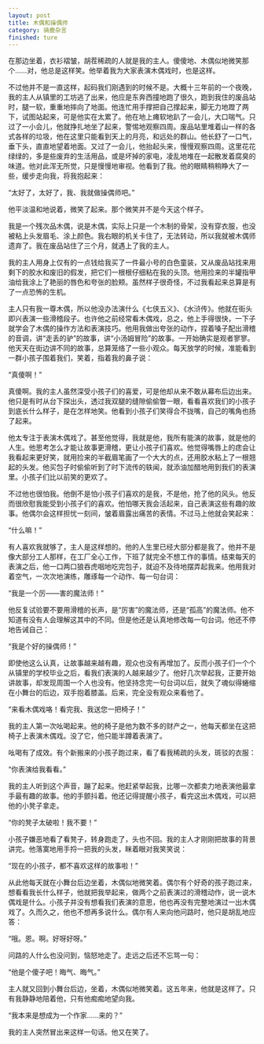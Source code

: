 ```yaml
---
layout: post
title: 木偶和操偶师
category: 骑鹿杂言
finished: ture
---
```



在那边坐着，衣衫褶皱，胡茬稀疏的人就是我的主人。傻傻地、木偶似地微笑那个……对，他总是这样笑。他举着我为大家表演木偶戏时，也是这样。

不过他并不是一直这样，起码我们刚遇到的时候不是。大概十三年前的一个夜晚，我的主人从镇里的工坊逃了出来，他应是东奔西撞地跑了很久，跑到我住的废品站时，腿一软，重重地摔向了地面。他连忙用手撑把自己撑起来，脚无力地蹬了两下，试图站起来，可是他实在太累了。他在地上瘫软地趴了一会儿，大口喘气。只过了一小会儿，他就挣扎地坐了起来，警惕地观察四周。废品站里堆着山一样的各式各样的垃圾，他在这里只能看到天上的月亮，和远处的群山。他长舒了一口气，垂下头，直直地望着地面。又过了一会儿，他抬起头来，慢慢观察四周。这里花花绿绿的，多是些废弃的生活用品，或是坏掉的家电，凌乱地堆在一起散发着腐臭的味道。他对此浑无所觉，只是慢慢地审视。他看到了我。他的眼睛稍稍睁大了一些，缓步走向我，将我抱起来：

“太好了，太好了，我、我就做操偶师吧。”

他平淡温和地说着，微笑了起来。那个微笑并不是今天这个样子。

我是一个残次品木偶，说是木偶，实际上只是一个木制的骨架，没有穿衣服，也没被粘上头发眉毛、涂上颜色。我右眼的机关卡住了，无法转动，所以我就被木偶师遗弃了。我在废品站住了三个月，就遇上了我的主人。

我的主人用身上仅有的一点钱给我买了一件最小号的白色童装，又从废品站找来用剩下的胶水和废旧的假发，把它们一根根仔细粘在我的头顶。他用捡来的半罐指甲油给我涂上了艳丽的唇色和夸张的脸颊。虽然样子很奇怪，不过我看起来总算是有了一点恐怖的生机。

主人只有我一尊木偶，所以他没办法演什么《七侠五义》、《水浒传》。他就在街头即兴表演一些滑稽段子。也许他之前经常看木偶戏，总之，他上手得很快，一下子就学会了木偶的操作方法和表演技巧。他用我做出夸张的动作，捏着嗓子配出滑稽的音调，讲“走丢的驴”的故事，讲“小汤姆冒险”的故事。一开始确实是观者寥寥。他天天在街边讲不同的故事，总算笼络了一些小观众。每天放学的时候，准能看到一群小孩子围着我们，笑着，指着我的鼻子说：

“真傻啊！”

真傻啊。我的主人虽然深受小孩子们的喜爱，可是他却从来不敢从幕布后边出来。他只是有时从台下探出头，透过我双腿的缝隙偷偷瞥一眼，看看喜欢我们的小孩子到底长什么样子，是在怎样地笑。他看到小孩子们笑得合不拢嘴，自己的嘴角也扬了起来。

他太专注于表演木偶戏了。甚至他觉得，我就是他，我所有能演的故事，就是他的人生。他思考怎么才能让故事更滑稽，更让小孩子们喜欢。他觉得嘴唇上的痣会让我看起来更好笑，就用捡来的半截眉笔画了一个大大的点，还用胶水粘上了一根翘起的头发。他买包子时偷偷听到了时下流传的轶闻，就添油加醋地用到我们的表演里。小孩子们比以前笑的更欢了。

不过他也很怕我。他倒不是怕小孩子们喜欢的是我，不是他，抢了他的风头。他反而很欣慰我能受到小孩子们的喜欢。他怕哪天我会活起来，自己表演这些有趣的故事。他偶尔会这样担忧一刻间，皱着眉露出痛苦的表情。不过马上他就会笑起来：

“什么嘛！”

有人喜欢我就够了，主人是这样想的。他的人生里已经大部分都是我了。他并不是像大部分工人那样，在工厂全心工作，下班了就完全不想工作的事情。结束每天的表演之后，他一口两口狼吞虎咽地吃完包子，就迫不及待地摆弄起我来。他用我对着空气，一次次地演练，雕琢每一个动作、每一句台词：

“我是一个厉——害的魔法师！”

他反复试验要不要用滑稽的长声，是“厉害”的魔法师，还是“孤高”的魔法师。他不知道有没有人会理解这其中的不同。但是他还是认真地修改每一句台词。他还不停地告诫自己：

“我是个好的操偶师！”

即使他这么认真，让故事越来越有趣，观众也没有再增加了。反而小孩子们一个个从镇里的学校毕业之后，看我们表演的人越来越少了。他好几次举起我，正要开始讲故事，却发现周围一个人也没有。他坚持念完一句台词以后，就失了魂似得蜷缩在小舞台的后边，双手抱着膝盖。后来，完全没有观众来看他了。

“来看木偶戏咯！看完我、我送您一把椅子！”

我的主人第一次吆喝起来。他的椅子是他为数不多的财产之一，他每天都坐在这把椅子上表演木偶戏。没了它，他只能半蹲着表演了。

吆喝有了成效。有个新搬来的小孩子跑过来，看了看我稀疏的头发，斑驳的衣服：

“你表演给我看看。”

我的主人听到这个声音，蹦了起来。他赶紧举起我，比哪一次都卖力地表演他最拿手最有趣的故事。他的手颤抖着。他还记得提醒小孩子，看完这出木偶戏，可以把他的小凳子拿走。

“你的凳子太破啦！我不要！”

小孩子嫌恶地看了看凳子，转身跑走了，头也不回。我的主人才刚刚把故事的背景讲完。他落寞地用手捋一把我的头发，眯着眼对我笑笑说：

“现在的小孩子，都不喜欢这样的故事啦！”

从此他每天就在小舞台后边坐着，木偶似地微笑着。偶尔有个好奇的孩子跑过来，想看看我长什么样子，他就把我举起来，做两个之前表演过的滑稽动作，说一说木偶戏是什么。小孩子并没有想看我们表演的意思，他也再没有完整地演过一出木偶戏了。久而久之，他也不想再多说什么。偶尔有人来向他问路时，他只是胡乱地应答：

“哦。恩。啊。好呀好呀。”

问路的人什么也没问到，恼怒地走了。走远之后还不忘骂一句：

“他是个傻子吧！晦气、晦气。”

主人就又回到小舞台后边，坐着，木偶似地微笑着。这五年来，他就是这样了。只有我静静地陪着他，只有他痴痴地望向我。

“我本来是想成为一个作家……来的？”

我的主人突然冒出来这样一句话。他又在笑了。


